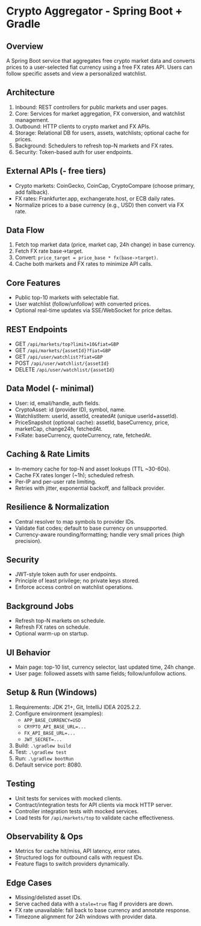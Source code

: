 # Crypto Aggregator \- Spring Boot \+ Gradle

## Overview
A Spring Boot service that aggregates free crypto market data and converts prices to a user\-selected fiat currency using a free FX rates API. Users can follow specific assets and view a personalized watchlist.

## Architecture
1. Inbound: REST controllers for public markets and user pages.
2. Core: Services for market aggregation, FX conversion, and watchlist management.
3. Outbound: HTTP clients to crypto market and FX APIs.
4. Storage: Relational DB for users, assets, watchlists; optional cache for prices.
5. Background: Schedulers to refresh top\-N markets and FX rates.
6. Security: Token\-based auth for user endpoints.

## External APIs \(\- free tiers\)
- Crypto markets: CoinGecko, CoinCap, CryptoCompare \(choose primary, add fallback\).
- FX rates: Frankfurter.app, exchangerate.host, or ECB daily rates.
- Normalize prices to a base currency \(e.g., USD\) then convert via FX rate.

## Data Flow
1. Fetch top market data \(price, market cap, 24h change\) in base currency.
2. Fetch FX rate base\-\>target.
3. Convert: `price_target = price_base * fx(base->target)`.
4. Cache both markets and FX rates to minimize API calls.

## Core Features
- Public top\-10 markets with selectable fiat.
- User watchlist \(follow/unfollow\) with converted prices.
- Optional real\-time updates via SSE/WebSocket for price deltas.

## REST Endpoints
- GET `/api/markets/top?limit=10&fiat=GBP`
- GET `/api/markets/{assetId}?fiat=GBP`
- GET `/api/user/watchlist?fiat=GBP`
- POST `/api/user/watchlist/{assetId}`
- DELETE `/api/user/watchlist/{assetId}`

## Data Model \(\- minimal\)
- User: id, email/handle, auth fields.
- CryptoAsset: id \(provider ID\), symbol, name.
- WatchlistItem: userId, assetId, createdAt \(unique userId\+assetId\).
- PriceSnapshot \(optional cache\): assetId, baseCurrency, price, marketCap, change24h, fetchedAt.
- FxRate: baseCurrency, quoteCurrency, rate, fetchedAt.

## Caching \& Rate Limits
- In\-memory cache for top\-N and asset lookups \(TTL ~30\-60s\).
- Cache FX rates longer \(~1h\); scheduled refresh.
- Per\-IP and per\-user rate limiting.
- Retries with jitter, exponential backoff, and fallback provider.

## Resilience \& Normalization
- Central resolver to map symbols to provider IDs.
- Validate fiat codes; default to base currency on unsupported.
- Currency\-aware rounding/formatting; handle very small prices \(high precision\).

## Security
- JWT\-style token auth for user endpoints.
- Principle of least privilege; no private keys stored.
- Enforce access control on watchlist operations.

## Background Jobs
- Refresh top\-N markets on schedule.
- Refresh FX rates on schedule.
- Optional warm\-up on startup.

## UI Behavior
- Main page: top\-10 list, currency selector, last updated time, 24h change.
- User page: followed assets with same fields; follow/unfollow actions.

## Setup \& Run \(Windows\)
1. Requirements: JDK 21\+, Git, IntelliJ IDEA 2025\.2\.2.
2. Configure environment \(examples\):
    - `APP_BASE_CURRENCY=USD`
    - `CRYPTO_API_BASE_URL=...`
    - `FX_API_BASE_URL=...`
    - `JWT_SECRET=...`
3. Build: `.\gradlew build`
4. Test: `.\gradlew test`
5. Run: `.\gradlew bootRun`
6. Default service port: 8080.

## Testing
- Unit tests for services with mocked clients.
- Contract/integration tests for API clients via mock HTTP server.
- Controller integration tests with mocked services.
- Load tests for `/api/markets/top` to validate cache effectiveness.

## Observability \& Ops
- Metrics for cache hit/miss, API latency, error rates.
- Structured logs for outbound calls with request IDs.
- Feature flags to switch providers dynamically.

## Edge Cases
- Missing/delisted asset IDs.
- Serve cached data with a `stale=true` flag if providers are down.
- FX rate unavailable: fall back to base currency and annotate response.
- Timezone alignment for 24h windows with provider data.
